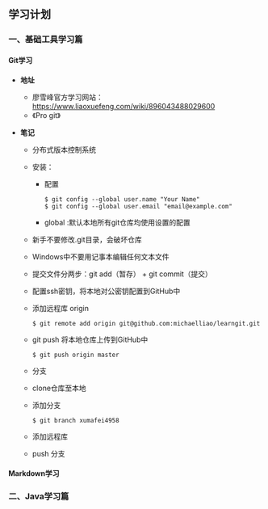 ## **学习计划**

### **一、基础工具学习篇**

####  Git学习

+ **地址**

  - 廖雪峰官方学习网站：https://www.liaoxuefeng.com/wiki/896043488029600
  - 《Pro git》

+ **笔记**

  + 分布式版本控制系统

  + 安装：

    + 配置

      ```git
      $ git config --global user.name "Your Name"
      $ git config --global user.email "email@example.com"
      ```

    + global :默认本地所有git仓库均使用设置的配置

  + 新手不要修改.git目录，会破坏仓库

  + Windows中不要用记事本编辑任何文本文件

  + 提交文件分两步：git add（暂存） + git commit（提交）

  + 配置ssh密钥，将本地对公密钥配置到GitHub中

  + 添加远程库 origin 

    ```git
    $ git remote add origin git@github.com:michaelliao/learngit.git
    ```
    
   + git push 将本地仓库上传到GitHub中

     ```
     $ git push origin master
     ```

   +  分支

     - clone仓库至本地

     - 添加分支

       ```git
       $ git branch xumafei4958
       ```
       
     - 添加远程库
     
     - push 分支

#### Markdown学习

### **二、Java学习篇**

